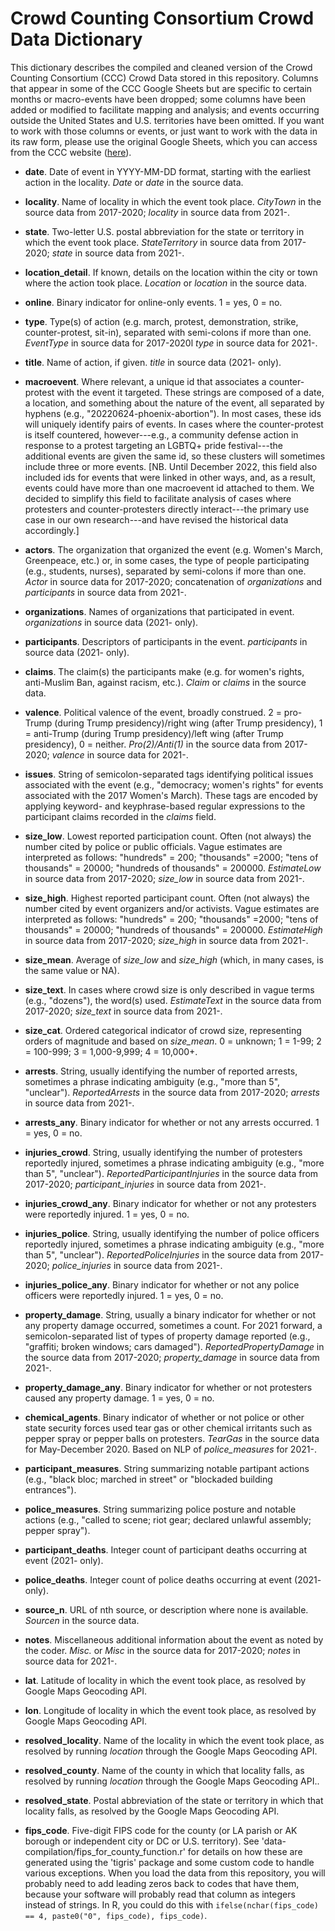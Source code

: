 # Crowd Counting Consortium Crowd Data Dictionary #
This dictionary describes the compiled and cleaned version of the Crowd Counting Consortium (CCC) Crowd Data stored in this repository. Columns that appear in some of the CCC Google Sheets but are specific to certain months or macro-events have been dropped; some columns have been added or modified to facilitate mapping and analysis; and events occurring outside the United States and U.S. territories have been omitted. If you want to work with those columns or events, or just want to work with the data in its raw form, please use the original Google Sheets,  which you can access from the CCC website ([here](https://sites.google.com/view/crowdcountingconsortium/view-download-the-data)).

- **date**. Date of event in YYYY-MM-DD format, starting with the earliest action in the locality. *Date* or *date* in the source data.

- **locality**. Name of locality in which the event took place. *CityTown* in the source data from 2017-2020; *locality* in source data from 2021-.

- **state**. Two-letter U.S. postal abbreviation for the state or territory in which the event took place. *StateTerritory* in source data from 2017-2020; *state* in source data from 2021-.

- **location_detail**. If known, details on the location within the city or town where the action took place. *Location* or *location* in the source data.

- **online**. Binary indicator for online-only events. 1 = yes, 0 = no.

- **type**. Type(s) of action (e.g. march, protest, demonstration, strike, counter-protest, sit-in), separated with semi-colons if more than one. *EventType* in source data for 2017-2020l *type* in source data for 2021-.

- **title**. Name of action, if given. *title* in source data (2021- only).

- **macroevent**. Where relevant, a unique id that associates a counter-protest with the event it targeted. These strings are composed of a date, a location, and something about the nature of the event, all separated by hyphens (e.g., "20220624-phoenix-abortion"). In most cases, these ids will uniquely identify pairs of events. In cases where the counter-protest is itself countered, however---e.g., a community defense action in response to a protest targeting an LGBTQ+ pride festival---the additional events are given the same id, so these clusters will sometimes include three or more events. [NB. Until December 2022, this field also included ids for events that were linked in other ways, and, as a result, events could have more than one macroevent id attached to them. We decided to simplify this field to facilitate analysis of cases where protesters and counter-protesters directly interact---the primary use case in our own research---and have revised the historical data accordingly.]

- **actors**. The organization that organized the event (e.g. Women's March, Greenpeace, etc.) or, in some cases, the type of people participating (e.g., students, nurses), separated by semi-colons if more than one. *Actor* in source data for 2017-2020; concatenation of *organizations* and *participants* in source data from 2021-.

- **organizations**. Names of organizations that participated in event. *organizations* in source data (2021- only).

- **participants**. Descriptors of participants in the event. *participants* in source data (2021- only).

- **claims**. The claim(s) the participants make (e.g. for women's rights, anti-Muslim Ban, against racism, etc.). *Claim* or *claims* in the source data.

- **valence**. Political valence of the event, broadly construed. 2 = pro-Trump (during Trump presidency)/right wing (after Trump presidency), 1 = anti-Trump (during Trump presidency)/left wing (after Trump presidency), 0 = neither. *Pro(2)/Anti(1)* in the source data from 2017-2020; *valence* in source data for 2021-.

- **issues**. String of semicolon-separated tags identifying political issues associated with the event (e.g., "democracy; women's rights" for events associated with the 2017 Women's March). These tags are encoded by applying keyword- and keyphrase-based regular expressions to the participant claims recorded in the *claims* field.

- **size_low**. Lowest reported participation count. Often (not always) the number cited by police or public officials. Vague estimates are interpreted as follows: "hundreds" = 200; "thousands" =2000; "tens of thousands" = 20000; "hundreds of thousands" = 200000. *EstimateLow* in source data from 2017-2020; *size_low* in source data from 2021-.

- **size_high**. Highest reported participant count. Often (not always) the number cited by event organizers and/or activists. Vague estimates are interpreted as follows: "hundreds" = 200; "thousands" =2000; "tens of thousands" = 20000; "hundreds of thousands" = 200000. *EstimateHigh* in source data from 2017-2020; *size_high* in source data from 2021-.

- **size_mean**. Average of *size_low* and *size_high* (which, in many cases, is the same value or NA).

- **size_text**. In cases where crowd size is only described in vague terms (e.g., "dozens"), the word(s) used. *EstimateText* in the source data from 2017-2020; *size_text* in source data from 2021-.

- **size_cat**. Ordered categorical indicator of crowd size, representing orders of magnitude and based on *size_mean*. 0 = unknown; 1 = 1-99; 2 = 100-999; 3 = 1,000-9,999; 4 = 10,000+.

- **arrests**. String, usually identifying the number of reported arrests, sometimes a phrase indicating ambiguity (e.g., "more than 5", "unclear"). *ReportedArrests* in the source data from 2017-2020; *arrests* in source data from 2021-.

- **arrests_any**. Binary indicator for whether or not any arrests occurred. 1 = yes, 0 = no.

- **injuries_crowd**. String, usually identifying the number of protesters reportedly injured, sometimes a phrase indicating ambiguity (e.g., "more than 5", "unclear"). *ReportedParticipantInjuries* in the source data from 2017-2020; *participant_injuries* in source data from 2021-.

- **injuries_crowd_any**. Binary indicator for whether or not any protesters were reportedly injured. 1 = yes, 0 = no.

- **injuries_police**. String, usually identifying the number of police officers reportedly injured, sometimes a phrase indicating ambiguity (e.g., "more than 5", "unclear"). *ReportedPoliceInjuries* in the source data from 2017-2020; *police_injuries* in source data from 2021-.

- **injuries_police_any**. Binary indicator for whether or not any police officers were reportedly injured. 1 = yes, 0 = no.

- **property_damage**. String, usually a binary indicator for whether or not any property damage occurred, sometimes a count. For 2021 forward, a semicolon-separated list of types of property damage reported (e.g., "graffiti; broken windows; cars damaged"). *ReportedPropertyDamage* in the source data from 2017-2020; *property_damage* in source data from 2021-.

- **property_damage_any**. Binary indicator for whether or not protesters caused any property damage. 1 = yes, 0 = no.

- **chemical_agents**. Binary indicator of whether or not police or other state security forces used tear gas or other chemical irritants such as pepper spray or pepper balls on protesters. *TearGas* in the source data for May-December 2020. Based on NLP of *police_measures* for 2021-.

- **participant_measures**. String summarizing notable partipant actions (e.g., "black bloc; marched in street" or "blockaded building entrances").

- **police_measures**. String summarizing police posture and notable actions (e.g., "called to scene; riot gear; declared unlawful assembly; pepper spray").

- **participant_deaths**. Integer count of participant deaths occurring at event (2021- only).

- **police_deaths**. Integer count of police deaths occurring at event (2021- only).

- **source_n**. URL of nth source, or description where none is available. *Sourcen* in the source data.

- **notes**. Miscellaneous additional information about the event as noted by the coder. *Misc.* or *Misc* in the source data for 2017-2020; *notes* in source data for 2021-.

- **lat**. Latitude of locality in which the event took place, as resolved by Google Maps Geocoding API.

- **lon**. Longitude of locality in which the event took place, as resolved by Google Maps Geocoding API.

- **resolved_locality**. Name of the locality in which the event took place, as resolved by running *location* through the Google Maps Geocoding API.

- **resolved_county**. Name of the county in which that locality falls, as resolved by running *location* through the Google Maps Geocoding API..

- **resolved_state**. Postal abbreviation of the state or territory in which that locality falls, as resolved by the Google Maps Geocoding API.

- **fips_code**. Five-digit FIPS code for the county (or LA parish or AK borough or independent city or DC or U.S. territory). See 'data-compilation/fips_for_county_function.r' for details on how these are generated using the 'tigris' package and some custom code to handle various exceptions. When you load the data from this repository, you will probably need to add leading zeros back to codes that have them, because your software will probably read that column as integers instead of strings. In R, you could do this with `ifelse(nchar(fips_code) == 4, paste0("0", fips_code), fips_code)`.
